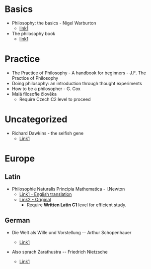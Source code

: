 # Basics
- Philosophy: the basics - Nigel Warburton
  - [link1](https://studyhighschoolenglish.files.wordpress.com/2015/11/0415693160_philosophy-the-basics.pdf)
- The philosophy book
  - [link1](http://gimnazija-osma-tbrezovackog-zg.skole.hr/upload/gimnazija-osma-tbrezovackog-zg/newsattach/872/The_Philosophy_Book_(gnv64).pdf)
# Practice
- The Practice of Philosophy - A handbook for beginners - J.F. The Practice of Philosophy
- Doing philosophy: an introduction through thought experiments
- How to be a philosopher - G. Cox
- Malá filosofie člověka
  - Require Czech C2 level to proceed
# Uncategorized
- Richard Dawkins - the selfish gene
  - [Link1](https://alraziuni.edu.ye/uploads/pdf/book1/Laboratories/The%20Selfish%20Gene%20-%20R.%20Dawkins%20(1976)%20WW.pdf)

# Europe

## Latin
- Philosophie Naturalis Principia Mathematica - I.Newton
  - [Link1 - English translation](https://antilogicalism.com/wp-content/uploads/2017/07/math-principles-natural-phil.pdf)
  - [Link2 - Original](https://www.wilbourhall.org/pdfs/Philosophiae_naturalis_principia_mathema.pdf)
    - Require **Written Latin C1** level for efficient study.

## German

- Die Welt als Wille und Vorstellung -- Arthur Schopenhauer
  - [Link1](https://www.lernhelfer.de/sites/default/files/lexicon/pdf/BWS-DEU2-0958-03.pdf)

- Also sprach Zarathustra -- Friedrich Nietzsche
  - [Link1](http://www.pileface.com/sollers/pdf/Zarathustra.pdf)